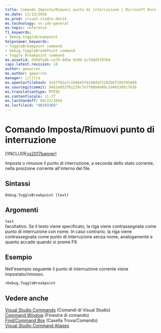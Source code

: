 ```yaml
---
title: Comando Imposta/Rimuovi punto di interruzione | Microsoft Docs
ms.date: 11/15/2016
ms.prod: visual-studio-dev14
ms.technology: vs-ide-general
ms.topic: reference
f1_keywords:
- debug.togglebreakpoint
helpviewer_keywords:
- ToggleBreakpoint command
- Debug.ToggleBreakPoint command
- Toggle Breakpoint command
ms.assetid: d50dfadb-ce79-4d5e-9c09-1cfddd57876d
caps.latest.revision: 18
author: gewarren
ms.author: gewarren
manager: jillfra
ms.openlocfilehash: 5a57f02a7c1b9845f4248daf2282b6f285f95489
ms.sourcegitcommit: 94b3a052fb1229c7e7f8804b09c1d403385c7630
ms.translationtype: MTE95
ms.contentlocale: it-IT
ms.lasthandoff: 04/23/2019
ms.locfileid: "68193368"
---
```

# <a name="toggle-breakpoint-command"></a>Comando Imposta/Rimuovi punto di interruzione
[!INCLUDE[vs2017banner](../../includes/vs2017banner.md)]

Imposta o rimuove il punto di interruzione, a seconda dello stato corrente, nella posizione corrente all'interno del file.  
  
## <a name="syntax"></a>Sintassi  
  
```  
Debug.ToggleBreakpoint [text]  
```  
  
## <a name="arguments"></a>Argomenti  
 `text`  
 facoltativo. Se il testo viene specificato, la riga viene contrassegnata come punto di interruzione con nome. In caso contrario, la riga viene contrassegnata come punto di interruzione senza nome, analogamente a quanto accade quando si preme F9.  
  
## <a name="example"></a>Esempio  
 Nell'esempio seguente il punto di interruzione corrente viene impostato/rimosso.  
  
```  
>Debug.ToggleBreakpoint  
```  
  
## <a name="see-also"></a>Vedere anche  
 [Visual Studio Commands](../../ide/reference/visual-studio-commands.md)  (Comandi di Visual Studio)  
 [Command Window](../../ide/reference/command-window.md)  (Finestra di comando)  
 [Find/Command Box](../../ide/find-command-box.md)  (Casella Trova/Comando)  
 [Visual Studio Command Aliases](../../ide/reference/visual-studio-command-aliases.md)
